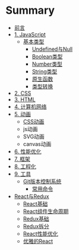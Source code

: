 # Summary

* [前言](README.md)
* [1. JavaScript](chapter1.md)
  * [基本类型](chapter1/ji-chu-lei-xing.md)
    * [Undefined与Null](chapter1/ji-chu-lei-xing/undefinedlei-578b26-null-lei-xing.md)
    * [Boolean类型](chapter1/ji-chu-lei-xing/booleanlei-xing.md)
    * [Number类型](chapter1/ji-chu-lei-xing/numberlei-xing.md)
    * [String类型](chapter1/ji-chu-lei-xing/stringlei-xing.md)
    * [原生函数](chapter1/ji-chu-lei-xing/yuan-sheng-han-shu.md)
    * [类型转换](chapter1/ji-chu-lei-xing/lei-xing-zhuan-huan.md)
* [2. CSS](css.md)
* [3. HTML](html.md)
* [4. 计算机网络](ji-suan-ji-wang-luo.md)
* [5. 动画](dong-hua.md)
  * [CSS动画](dong-hua/css3dong-hua.md)
  * js动画
  * SVG动画
  * canvas动画
* [6. 性能优化](xing-neng-you-hua.md)
* [7. 框架](kuang-jia.md)
* [8. 工程化](gong-cheng-hua.md)
* [9. 工具](gong-ju.md)
  * [Git版本控制系统](gong-ju/gitdai-ma-guan-li.md)
    * [常用命令](gong-ju/gitdai-ma-guan-li/chang-yong-ming-ling.md)
* [React与Redux](reactyu-redux.md)
  * [React基础](reactyu-redux/reactji-chu.md)
  * [React组件生命周期](reactyu-redux/reactzu-jian-sheng-ming-zhou-qi.md)
  * [Redux基础](reactyu-redux/redux.md)
  * [Redux拆分](reactyu-redux/reduxchai-fen.md)
  * [React性能优化](reactyu-redux/reactxing-neng-you-hua.md)
  * [优雅的React](reactyu-redux/you-yade-react.md)

